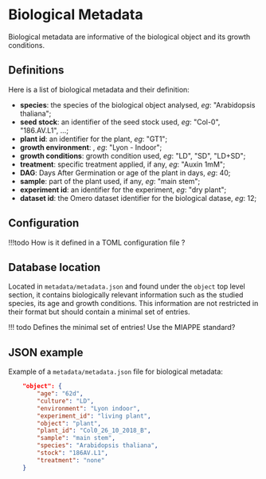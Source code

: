 Biological Metadata
===================
Biological metadata are informative of the biological object and its growth conditions.

## Definitions

Here is a list of biological metadata and their definition:

* **species**: the species of the biological object analysed, _eg_: "Arabidopsis thaliana";
* **seed stock**: an identifier of the seed stock used, _eg_: "Col-0", "186.AV.L1", ...;
* **plant id**: an identifier for the plant, _eg_: "GT1";
* **growth environment**: , _eg_: "Lyon - Indoor";
* **growth conditions**: growth condition used, _eg_: "LD", "SD", "LD+SD";
* **treatment**: specific treatment applied, if any, _eg_: "Auxin 1mM";
* **DAG**: Days After Germination or age of the plant in days, _eg_: 40;
* **sample**: part of the plant used, if any, _eg_: "main stem"; 
* **experiment id**: an identifier for the experiment, _eg_: "dry plant";
* **dataset id**: the Omero dataset identifier for the biological datase, _eg_: 12;


## Configuration

!!!todo
    How is it defined in a TOML configuration file ?


## Database location
Located in `metadata/metadata.json` and found under the `object` top level section, it contains biologically relevant information such as the studied species, its age and growth conditions.
This information are not restricted in their format but should contain a minimal set of entries.

!!! todo
    Defines the minimal set of entries! Use the MIAPPE standard?


## JSON example
Example of a `metadata/metadata.json` file for biological metadata:
```json
    "object": {
        "age": "62d",
        "culture": "LD",
        "environment": "Lyon indoor",
        "experiment_id": "living plant",
        "object": "plant",
        "plant_id": "Col0_26_10_2018_B",
        "sample": "main stem",
        "species": "Arabidopsis thaliana",
        "stock": "186AV.L1",
        "treatment": "none"
    }
```
